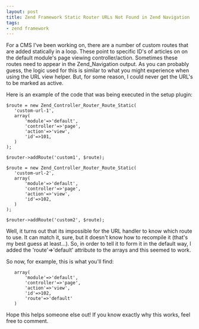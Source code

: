 ```yaml
---
layout: post
title: Zend Framework Static Router URLs Not Found in Zend Navigation
tags:
- zend framework
---
```


For a CMS I've been working on, there are a number of custom routes that are added statically in a loop.  These point to specific ID's of articles on on the default module's page viewing controller/action.  Sometimes these routes need to appear in the Zend_Navigation output.  As you can probably guess, the logic used for this is similar to what you might experience when using the URL view helper.  But, for some reason, I could never get the URL's to be marked as active.

Here is an example of the code that was being executed in the setup plugin:

```php?start_inline=1
$route = new Zend_Controller_Router_Route_Static(
   'custom-url-1',
   array(
       'module'=>'default',
       'controller'=>'page',
       'action'=>'view',
       'id'=>101,
   )
);
                
$router->addRoute('custom1', $route);

$route = new Zend_Controller_Router_Route_Static(
   'custom-url-2',
   array(
       'module'=>'default',
       'controller'=>'page',
       'action'=>'view',
       'id'=>102,
   )
);
                
$router->addRoute('custom2', $route);
```


Well, it turns out that its impossible for the URL handler to know which route to use.  It can match it, sure, but it doesn't know how to recompile it (that's my best guess at least...).  So, in order to tell it to form it in the default way, I added the 'route'=>'default' attribute to the arrays and this seemed to work.

So now, for example, this is what you'll find:



       array(
           'module'=>'default',
           'controller'=>'page',
           'action'=>'view',
           'id'=>102,
           'route'=>'default'
       )
    



Hope this helps someone else out!  If you know exactly why this works, feel free to comment.
